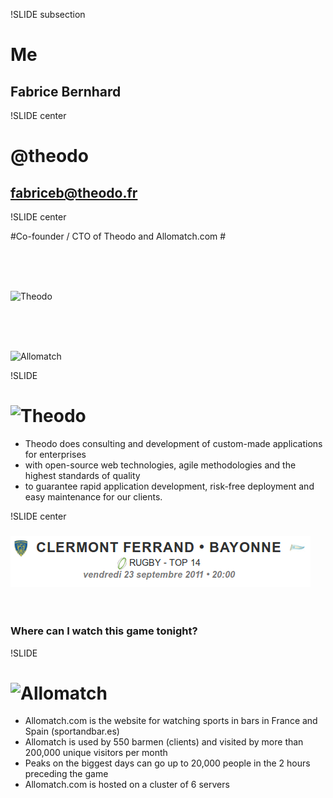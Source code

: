 !SLIDE subsection

# Me #
## Fabrice Bernhard ##

!SLIDE center

# @theodo #

## fabriceb@theodo.fr ##



!SLIDE center

#Co-founder / CTO of  Theodo and Allomatch.com #

<br />
<br />
<br />

![Theodo](img/theodo.png)

<br />
<br />
<br />

![Allomatch](img/allomatch.gif)



!SLIDE

# ![Theodo](img/theodo.png) #

* Theodo does consulting and development of custom-made applications for enterprises
* with open-source web technologies, agile methodologies and the highest standards of quality
* to guarantee rapid application development, risk-free deployment and easy maintenance for our clients.






!SLIDE center

### ![Allomatch](img/clermont-bayonne.png) ###

<br />

### Where can I watch this game tonight? ###

!SLIDE


# ![Allomatch](img/allomatch.gif) #

* Allomatch.com is the website for watching sports in bars in France and Spain (sportandbar.es)
* Allomatch is used by 550 barmen (clients) and visited by more than 200,000 unique visitors per month
* Peaks on the biggest days can go up to 20,000 people in the 2 hours preceding the game
* Allomatch.com is hosted on a cluster of 6 servers


